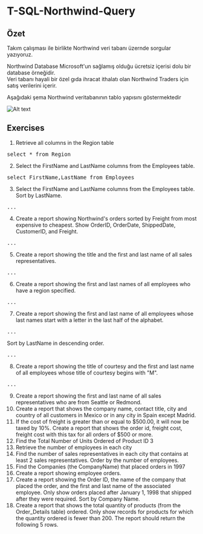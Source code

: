 # T-SQL-Northwind-Query

## Özet 

Takım çalışması ile birlikte Northwind veri tabanı üzernde sorgular yazıyoruz.

Northwind Database Microsoft'un sağlamış olduğu ücretsiz içerisi dolu bir database örneğidir. </br>
Veri tabanı hayali bir özel gıda ihracat ithalatı olan Northwind Traders için satış verilerini içerir.

Aşağıdaki şema Northwind veritabanının tablo yapısını göstermektedir

![Alt text](https://i.ibb.co/k9119H5/db-diagram.png "Title")

## Exercises

1. Retrieve all columns in the Region table
<pre>
select * from Region
</pre>
2. Select the FirstName and LastName columns from the Employees table.
<pre>select FirstName,LastName from Employees</pre>
3. Select the FirstName and LastName columns from the Employees table.
Sort by LastName.
<pre>
...
</pre>
4. Create a report showing Northwind's orders sorted by Freight from most expensive to
cheapest. Show OrderID, OrderDate, ShippedDate, CustomerID, and Freight.
<pre>
...
</pre>
5. Create a report showing the title and the first and last name of all sales representatives.
<pre>
...
</pre>
6. Create a report showing the first and last names of all employees who have a region
specified.
<pre>
...
</pre>
7. Create a report showing the first and last name of all employees whose last names start
with a letter in the last half of the alphabet.
<pre>
...
</pre>
Sort by LastName in descending order.
<pre>
...
</pre>
8. Create a report showing the title of courtesy and the first and last name of all employees
whose title of courtesy begins with "M".
<pre>
...
</pre>
9. Create a report showing the first and last name of all sales representatives who are from
Seattle or Redmond.
10. Create a report that shows the company name, contact title, city and country of all
customers in Mexico or in any city in Spain except Madrid.
11. If the cost of freight is greater than or equal to $500.00, it will now be taxed by 10%.
Create a report that shows the order id, freight cost, freight cost with this tax for all orders of
$500 or more.
12. Find the Total Number of Units Ordered of Product ID 3
13. Retrieve the number of employees in each city
14. Find the number of sales representatives in each city that contains at least 2 sales
representatives. Order by the number of employees.
15. Find the Companies (the CompanyName) that placed orders in 1997
16. Create a report showing employee orders.
17. Create a report showing the Order ID, the name of the company that placed the order,
and the first and last name of the associated employee.
Only show orders placed after January 1, 1998 that shipped after they were required.
Sort by Company Name.
18. Create a report that shows the total quantity of products (from the Order_Details table)
ordered. Only show records for products for which the quantity ordered is fewer than 200.
The report should return the following 5 rows.
